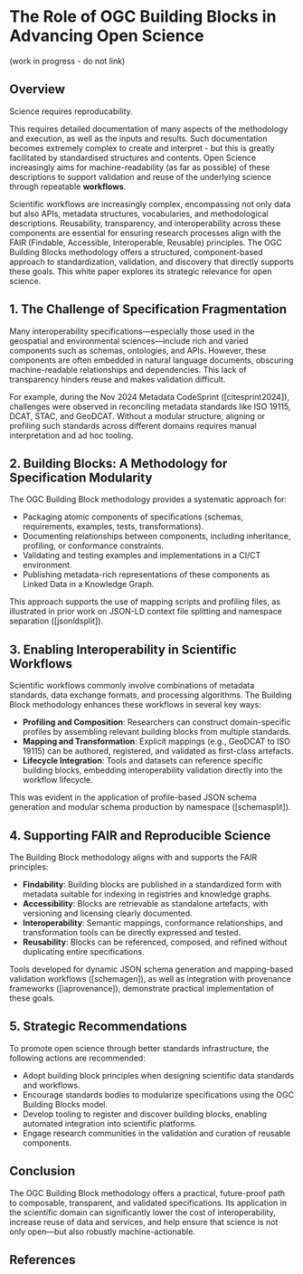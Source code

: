 # The Role of OGC Building Blocks in Advancing Open Science

(work in progress - do not link)

## Overview

Science requires reproducability.

This requires detailed documentation of many aspects of the methodology and execution, as well as the inputs and results. Such documentation becomes extremely complex to create and interpret - but this is greatly facilitated by standardised structures and contents. Open Science increasingly aims for machine-readability (as far as possible) of these descriptions to support validation and reuse of the underlying science through repeatable **workflows**.

Scientific workflows are increasingly complex, encompassing not only data but also APIs, metadata structures, vocabularies, and methodological descriptions. Reusability, transparency, and interoperability across these components are essential for ensuring research processes align with the FAIR (Findable, Accessible, Interoperable, Reusable) principles. The OGC Building Blocks methodology offers a structured, component-based approach to standardization, validation, and discovery that directly supports these goals. This white paper explores its strategic relevance for open science.

## 1. The Challenge of Specification Fragmentation

Many interoperability specifications—especially those used in the geospatial and environmental sciences—include rich and varied components such as schemas, ontologies, and APIs. However, these components are often embedded in natural language documents, obscuring machine-readable relationships and dependencies. This lack of transparency hinders reuse and makes validation difficult.

For example, during the Nov 2024 Metadata CodeSprint ([citesprint2024]), challenges were observed in reconciling metadata standards like ISO 19115, DCAT, STAC, and GeoDCAT. Without a modular structure, aligning or profiling such standards across different domains requires manual interpretation and ad hoc tooling.

## 2. Building Blocks: A Methodology for Specification Modularity

The OGC Building Block methodology provides a systematic approach for:

- Packaging atomic components of specifications (schemas, requirements, examples, tests, transformations).
- Documenting relationships between components, including inheritance, profiling, or conformance constraints.
- Validating and testing examples and implementations in a CI/CT environment.
- Publishing metadata-rich representations of these components as Linked Data in a Knowledge Graph.

This approach supports the use of mapping scripts and profiling files, as illustrated in prior work on JSON-LD context file splitting and namespace separation ([jsonldsplit]).

## 3. Enabling Interoperability in Scientific Workflows

Scientific workflows commonly involve combinations of metadata standards, data exchange formats, and processing algorithms. The Building Block methodology enhances these workflows in several key ways:

- **Profiling and Composition**: Researchers can construct domain-specific profiles by assembling relevant building blocks from multiple standards.
- **Mapping and Transformation**: Explicit mappings (e.g., GeoDCAT to ISO 19115) can be authored, registered, and validated as first-class artefacts.
- **Lifecycle Integration**: Tools and datasets can reference specific building blocks, embedding interoperability validation directly into the workflow lifecycle.

This was evident in the application of profile-based JSON schema generation and modular schema production by namespace ([schemasplit]).

## 4. Supporting FAIR and Reproducible Science

The Building Block methodology aligns with and supports the FAIR principles:

- **Findability**: Building blocks are published in a standardized form with metadata suitable for indexing in registries and knowledge graphs.
- **Accessibility**: Blocks are retrievable as standalone artefacts, with versioning and licensing clearly documented.
- **Interoperability**: Semantic mappings, conformance relationships, and transformation tools can be directly expressed and tested.
- **Reusability**: Blocks can be referenced, composed, and refined without duplicating entire specifications.


Tools developed for dynamic JSON schema generation and mapping-based validation workflows ([schemagen]), as well as integration with provenance frameworks ([iaprovenance]), demonstrate practical implementation of these goals.



## 5. Strategic Recommendations

To promote open science through better standards infrastructure, the following actions are recommended:

- Adopt building block principles when designing scientific data standards and workflows.
- Encourage standards bodies to modularize specifications using the OGC Building Blocks model.
- Develop tooling to register and discover building blocks, enabling automated integration into scientific platforms.
- Engage research communities in the validation and curation of reusable components.

## Conclusion

The OGC Building Block methodology offers a practical, future-proof path to composable, transparent, and validated specifications. Its application in the scientific domain can significantly lower the cost of interoperability, increase reuse of data and services, and help ensure that science is not only open—but also robustly machine-actionable.

## References

